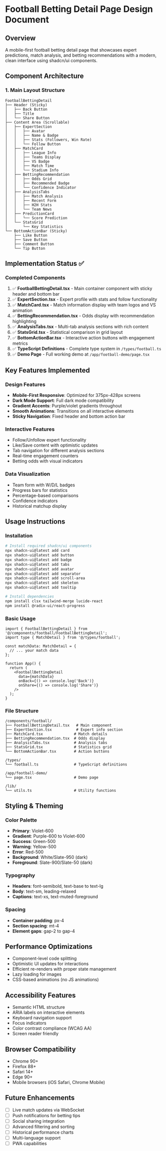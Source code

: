 # Football Betting Detail Page Design Document

## Overview
A mobile-first football betting detail page that showcases expert predictions, match analysis, and betting recommendations with a modern, clean interface using shadcn/ui components.

## Component Architecture

### 1. Main Layout Structure
```
FootballBettingDetail
├── Header (Sticky)
│   ├── Back Button
│   ├── Title
│   └── Share Button
├── Content Area (Scrollable)
│   ├── ExpertSection
│   │   ├── Avatar
│   │   ├── Name & Badge
│   │   ├── Stats (Followers, Win Rate)
│   │   └── Follow Button
│   ├── MatchCard
│   │   ├── League Info
│   │   ├── Teams Display
│   │   ├── VS Badge
│   │   ├── Match Time
│   │   └── Stadium Info
│   ├── BettingRecommendation
│   │   ├── Odds Grid
│   │   ├── Recommended Badge
│   │   └── Confidence Indicator
│   ├── AnalysisTabs
│   │   ├── Match Analysis
│   │   ├── Recent Form
│   │   ├── H2H Stats
│   │   └── Team News
│   ├── PredictionCard
│   │   └── Score Prediction
│   └── StatsGrid
│       └── Key Statistics
└── BottomActionBar (Sticky)
    ├── Like Button
    ├── Save Button
    ├── Comment Button
    └── Tip Button
```

## Implementation Status ✅

### Completed Components
1. ✅ **FootballBettingDetail.tsx** - Main container component with sticky header and bottom bar
2. ✅ **ExpertSection.tsx** - Expert profile with stats and follow functionality
3. ✅ **MatchCard.tsx** - Match information display with team logos and VS animation
4. ✅ **BettingRecommendation.tsx** - Odds display with recommendation highlighting
5. ✅ **AnalysisTabs.tsx** - Multi-tab analysis sections with rich content
6. ✅ **StatsGrid.tsx** - Statistical comparison in grid layout
7. ✅ **BottomActionBar.tsx** - Interactive action buttons with engagement metrics
8. ✅ **TypeScript Definitions** - Complete type system in `/types/football.ts`
9. ✅ **Demo Page** - Full working demo at `/app/football-demo/page.tsx`

## Key Features Implemented

### Design Features
- **Mobile-First Responsive**: Optimized for 375px-428px screens
- **Dark Mode Support**: Full dark mode compatibility
- **Gradient Accents**: Purple/violet gradients throughout
- **Smooth Animations**: Transitions on all interactive elements
- **Sticky Navigation**: Fixed header and bottom action bar

### Interactive Features
- Follow/Unfollow expert functionality
- Like/Save content with optimistic updates
- Tab navigation for different analysis sections
- Real-time engagement counters
- Betting odds with visual indicators

### Data Visualization
- Team form with W/D/L badges
- Progress bars for statistics
- Percentage-based comparisons
- Confidence indicators
- Historical matchup display

## Usage Instructions

### Installation
```bash
# Install required shadcn/ui components
npx shadcn-ui@latest add card
npx shadcn-ui@latest add button
npx shadcn-ui@latest add badge
npx shadcn-ui@latest add tabs
npx shadcn-ui@latest add avatar
npx shadcn-ui@latest add separator
npx shadcn-ui@latest add scroll-area
npx shadcn-ui@latest add skeleton
npx shadcn-ui@latest add tooltip

# Install dependencies
npm install clsx tailwind-merge lucide-react
npm install @radix-ui/react-progress
```

### Basic Usage
```tsx
import { FootballBettingDetail } from '@/components/football/FootballBettingDetail';
import type { MatchDetail } from '@/types/football';

const matchData: MatchDetail = {
  // ... your match data
};

function App() {
  return (
    <FootballBettingDetail
      data={matchData}
      onBack={() => console.log('Back')}
      onShare={() => console.log('Share')}
    />
  );
}
```

### File Structure
```
/components/football/
├── FootballBettingDetail.tsx   # Main component
├── ExpertSection.tsx           # Expert info section
├── MatchCard.tsx              # Match details
├── BettingRecommendation.tsx  # Odds display
├── AnalysisTabs.tsx           # Analysis tabs
├── StatsGrid.tsx              # Statistics grid
└── BottomActionBar.tsx        # Action buttons

/types/
└── football.ts                # TypeScript definitions

/app/football-demo/
└── page.tsx                   # Demo page

/lib/
└── utils.ts                   # Utility functions
```

## Styling & Theming

### Color Palette
- **Primary**: Violet-600
- **Gradient**: Purple-600 to Violet-600
- **Success**: Green-500
- **Warning**: Yellow-500
- **Error**: Red-500
- **Background**: White/Slate-950 (dark)
- **Foreground**: Slate-900/Slate-50 (dark)

### Typography
- **Headers**: font-semibold, text-base to text-lg
- **Body**: text-sm, leading-relaxed
- **Captions**: text-xs, text-muted-foreground

### Spacing
- **Container padding**: px-4
- **Section spacing**: mt-4
- **Element gaps**: gap-2 to gap-4

## Performance Optimizations
- Component-level code splitting
- Optimistic UI updates for interactions
- Efficient re-renders with proper state management
- Lazy loading for images
- CSS-based animations (no JS animations)

## Accessibility Features
- Semantic HTML structure
- ARIA labels on interactive elements
- Keyboard navigation support
- Focus indicators
- Color contrast compliance (WCAG AA)
- Screen reader friendly

## Browser Compatibility
- Chrome 90+
- Firefox 88+
- Safari 14+
- Edge 90+
- Mobile browsers (iOS Safari, Chrome Mobile)

## Future Enhancements
- [ ] Live match updates via WebSocket
- [ ] Push notifications for betting tips
- [ ] Social sharing integration
- [ ] Advanced filtering and sorting
- [ ] Historical performance charts
- [ ] Multi-language support
- [ ] PWA capabilities
